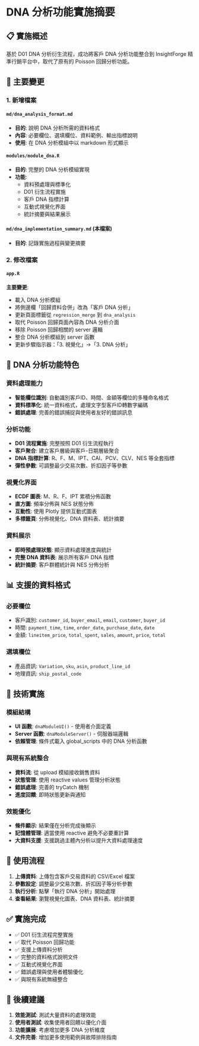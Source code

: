 # DNA 分析功能實施摘要

## 📋 實施概述

基於 D01 DNA 分析衍生流程，成功將客戶 DNA 分析功能整合到 InsightForge 精準行銷平台中，取代了原有的 Poisson 回歸分析功能。

## 🔄 主要變更

### 1. 新增檔案

#### `md/dna_analysis_format.md`
- **目的**: 說明 DNA 分析所需的資料格式
- **內容**: 必要欄位、選填欄位、資料範例、輸出指標說明
- **使用**: 在 DNA 分析模組中以 markdown 形式顯示

#### `modules/module_dna.R`
- **目的**: 完整的 DNA 分析模組實現
- **功能**: 
  - 資料預處理與標準化
  - D01 衍生流程實施
  - 客戶 DNA 指標計算
  - 互動式視覺化界面
  - 統計摘要與結果展示

#### `md/dna_implementation_summary.md` (本檔案)
- **目的**: 記錄實施過程與變更摘要

### 2. 修改檔案

#### `app.R`
**主要變更**:
- 載入 DNA 分析模組
- 將側邊欄「回歸資料合併」改為「客戶 DNA 分析」
- 更新頁面標籤從 `regression_merge` 到 `dna_analysis`
- 取代 Poisson 回歸頁面內容為 DNA 分析介面
- 移除 Poisson 回歸相關的 server 邏輯
- 整合 DNA 分析模組到 server 函數
- 更新步驟指示器：「3. 視覺化」→「3. DNA 分析」

## 🧬 DNA 分析功能特色

### 資料處理能力
- **智能欄位識別**: 自動識別客戶ID、時間、金額等欄位的多種命名格式
- **資料標準化**: 統一資料格式，處理文字型客戶ID轉數字編碼
- **錯誤處理**: 完善的錯誤捕捉與使用者友好的錯誤訊息

### 分析功能
- **D01 流程實施**: 完整按照 D01 衍生流程執行
- **客戶聚合**: 建立客戶層級與客戶-日期層級聚合
- **DNA 指標計算**: R、F、M、IPT、CAI、PCV、CLV、NES 等全套指標
- **彈性參數**: 可調整最少交易次數、折扣因子等參數

### 視覺化界面
- **ECDF 圖表**: M、R、F、IPT 累積分佈函數
- **直方圖**: 頻率分佈與 NES 狀態分佈
- **互動性**: 使用 Plotly 提供互動式圖表
- **多標籤頁**: 分佈視覺化、DNA 資料表、統計摘要

### 資料展示
- **即時預處理狀態**: 顯示資料處理進度與統計
- **完整 DNA 資料表**: 展示所有客戶 DNA 指標
- **統計摘要**: 客戶群體統計與 NES 分佈分析

## 📊 支援的資料格式

### 必要欄位
- 客戶識別: `customer_id`, `buyer_email`, `email`, `customer`, `buyer_id`
- 時間: `payment_time`, `time`, `order_date`, `purchase_date`, `date`
- 金額: `lineitem_price`, `total_spent`, `sales`, `amount`, `price`, `total`

### 選填欄位
- 產品資訊: `Variation`, `sku`, `asin`, `product_line_id`
- 地理資訊: `ship_postal_code`

## 🔧 技術實施

### 模組結構
- **UI 函數**: `dnaModuleUI()` - 使用者介面定義
- **Server 函數**: `dnaModuleServer()` - 伺服器端邏輯
- **依賴管理**: 條件式載入 global_scripts 中的 DNA 分析函數

### 與現有系統整合
- **資料流**: 從 upload 模組接收銷售資料
- **狀態管理**: 使用 reactive values 管理分析狀態
- **錯誤處理**: 完善的 tryCatch 機制
- **進度回饋**: 即時狀態更新與通知

### 效能優化
- **條件顯示**: 結果僅在分析完成後顯示
- **記憶體管理**: 適當使用 reactive 避免不必要重計算
- **大資料支援**: 支援跳過主體內分析以提升大資料處理速度

## 🚀 使用流程

1. **上傳資料**: 上傳包含客戶交易資料的 CSV/Excel 檔案
2. **參數設定**: 調整最少交易次數、折扣因子等分析參數
3. **執行分析**: 點擊「執行 DNA 分析」開始處理
4. **查看結果**: 瀏覽視覺化圖表、DNA 資料表、統計摘要

## ✅ 實施完成

- ✅ D01 衍生流程完整實施
- ✅ 取代 Poisson 回歸功能
- ✅ 支援上傳資料分析
- ✅ 完整的資料格式說明文件
- ✅ 互動式視覺化界面
- ✅ 錯誤處理與使用者體驗優化
- ✅ 與現有系統無縫整合

## 📝 後續建議

1. **效能測試**: 測試大量資料的處理效能
2. **使用者測試**: 收集使用者回饋以優化介面
3. **功能擴展**: 考慮增加更多 DNA 分析維度
4. **文件完善**: 增加更多使用範例與故障排除指南 